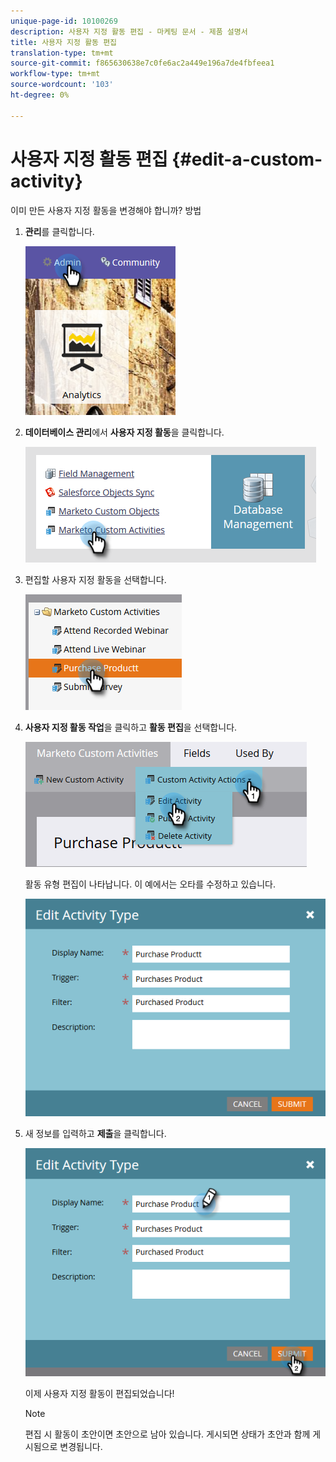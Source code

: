```yaml
---
unique-page-id: 10100269
description: 사용자 지정 활동 편집 - 마케팅 문서 - 제품 설명서
title: 사용자 지정 활동 편집
translation-type: tm+mt
source-git-commit: f865630638e7c0fe6ac2a449e196a7de4fbfeea1
workflow-type: tm+mt
source-wordcount: '103'
ht-degree: 0%

---
```



# 사용자 지정 활동 편집 {#edit-a-custom-activity}

이미 만든 사용자 지정 활동을 변경해야 합니까? 방법

1. **관리**&#x200B;를 클릭합니다.

   ![](assets/one-1.png)

1. **데이터베이스 관리**&#x200B;에서 **사용자 지정 활동**&#x200B;을 클릭합니다.

   ![](assets/two-1.png)

1. 편집할 사용자 지정 활동을 선택합니다.

   ![](assets/three-1.png)

1. **사용자 지정 활동 작업**&#x200B;을 클릭하고 **활동 편집**&#x200B;을 선택합니다.

   ![](assets/four-1.png)

   활동 유형 편집이 나타납니다. 이 예에서는 오타를 수정하고 있습니다.

   ![](assets/five-1.png)

1. 새 정보를 입력하고 **제출**&#x200B;을 클릭합니다.

   ![](assets/six-1.png)

   이제 사용자 지정 활동이 편집되었습니다!

   >[!NOTE]
   >
   >편집 시 활동이 초안이면 초안으로 남아 있습니다. 게시되면 상태가 초안과 함께 게시됨으로 변경됩니다.
